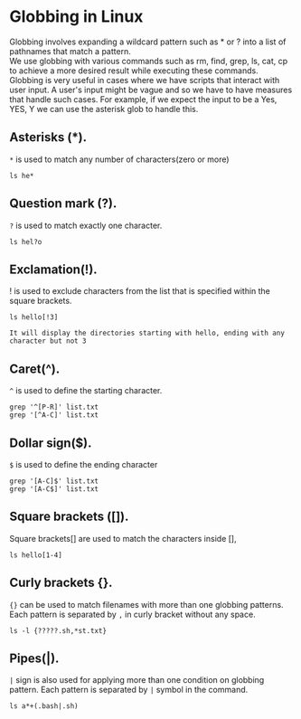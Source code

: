 # Globbing in Linux
Globbing involves expanding a wildcard pattern such as * or ? into a list of pathnames that match a pattern.  
We use globbing with various commands such as rm, find, grep, ls, cat, cp to achieve a more desired result while executing these commands.  
Globbing is very useful in cases where we have scripts that interact with user input. A user's input might be vague and so we have to have measures that handle such cases. For example, if we expect the input to be a Yes, YES, Y we can use the asterisk glob to handle this.
## Asterisks (*).
`*` is used to match any number of characters(zero or more)  
```
ls he*
```
## Question mark (?).
`?` is used to match exactly one character.  
```
ls hel?o
```
## Exclamation(!).
! is used to exclude characters from the list that is specified within the square brackets. 
```
ls hello[!3]

It will display the directories starting with hello, ending with any character but not 3
```
## Caret(^).
`^` is used to define the starting character.
```
grep '^[P-R]' list.txt
grep '[^A-C]' list.txt
```
## Dollar sign($).
`$` is used to define the ending character
```
grep '[A-C]$' list.txt
grep '[A-C$]' list.txt
```
## Square brackets ([]).
Square brackets[] are used to match the characters inside [],
```
ls hello[1-4]
```
## Curly brackets {}.
`{}` can be used to match filenames with more than one globbing patterns. Each pattern is separated by `,` in curly bracket without any space.
```
ls -l {?????.sh,*st.txt}
```
## Pipes(|).
`|` sign is also used for applying more than one condition on globbing pattern. Each pattern is separated by `|` symbol in the command.
```
ls a*+(.bash|.sh)
```
